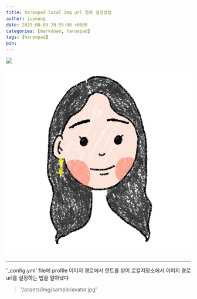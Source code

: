 ```yaml
---
title: haroopad local img url 경로 설정방법
author: juyoung
date: 2019-08-09 20:55:00 +0800
categories: [markdown, haroopad]
tags: [haroopad]
pin: 
---
```

![](https://dthumb-phinf.pstatic.net/?src=%22https%3A%2F%2Fdbscthumb-phinf.pstatic.net%2F2382_000_1%2F20130219201256465_Y2A8J7HZR.jpg%2Fib12_71_i1.jpg%3Ftype%3Dw690_2%26wm%3DY%22&twidth=690&theight=438&opts=17)


![avatar.jpg](/assets/img/sample/avatar.jpg)


- - -

'_config.yml' file에 profile 이미지 경로에서 힌트를 얻어 
로컬저장소에서 이미지 경로 url를 설정하는 법을 알아냈다
 
> '/assets/img/sample/avatar.jpg'